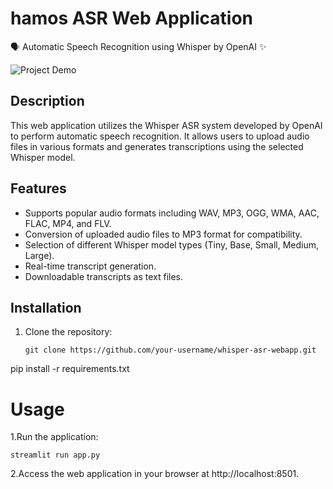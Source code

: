 # hamos ASR Web Application 

🗣️ Automatic Speech Recognition using Whisper by OpenAI ✨

![Project Demo](demo.gif)

## Description

This web application utilizes the Whisper ASR system developed by OpenAI to perform automatic speech recognition. It allows users to upload audio files in various formats and generates transcriptions using the selected Whisper model.

## Features

- Supports popular audio formats including WAV, MP3, OGG, WMA, AAC, FLAC, MP4, and FLV.
- Conversion of uploaded audio files to MP3 format for compatibility.
- Selection of different Whisper model types (Tiny, Base, Small, Medium, Large).
- Real-time transcript generation.
- Downloadable transcripts as text files.

## Installation

1. Clone the repository:

   ```shell
   git clone https://github.com/your-username/whisper-asr-webapp.git
   ```
pip install -r requirements.txt

# Usage 
1.Run the application:
```shell 
streamlit run app.py
```
2.Access the web application in your browser at http://localhost:8501.
